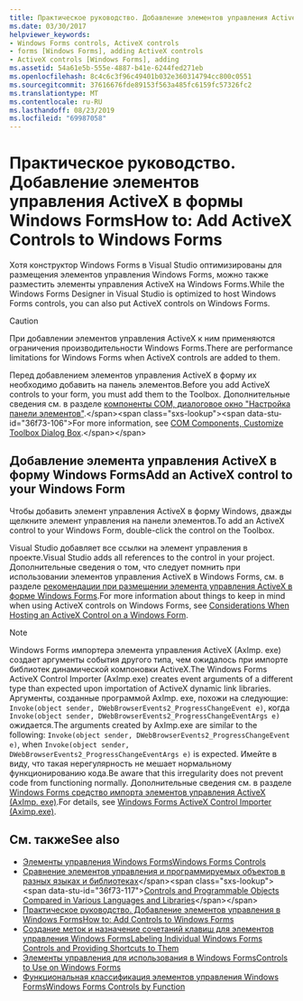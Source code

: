 ```yaml
---
title: Практическое руководство. Добавление элементов управления ActiveX в формы Windows Forms
ms.date: 03/30/2017
helpviewer_keywords:
- Windows Forms controls, ActiveX controls
- forms [Windows Forms], adding ActiveX controls
- ActiveX controls [Windows Forms], adding
ms.assetid: 54a61e5b-555e-4887-b41e-6244fed271eb
ms.openlocfilehash: 8c4c6c3f96c49401b032e360314794cc800c0551
ms.sourcegitcommit: 37616676fde89153f563a485fc6159fc57326fc2
ms.translationtype: MT
ms.contentlocale: ru-RU
ms.lasthandoff: 08/23/2019
ms.locfileid: "69987058"
---
```

# <a name="how-to-add-activex-controls-to-windows-forms"></a><span data-ttu-id="36f73-102">Практическое руководство. Добавление элементов управления ActiveX в формы Windows Forms</span><span class="sxs-lookup"><span data-stu-id="36f73-102">How to: Add ActiveX Controls to Windows Forms</span></span>

<span data-ttu-id="36f73-103">Хотя конструктор Windows Forms в Visual Studio оптимизированы для размещения элементов управления Windows Forms, можно также разместить элементы управления ActiveX на Windows Forms.</span><span class="sxs-lookup"><span data-stu-id="36f73-103">While the Windows Forms Designer in Visual Studio is optimized to host Windows Forms controls, you can also put ActiveX controls on Windows Forms.</span></span>

> [!CAUTION]
> <span data-ttu-id="36f73-104">При добавлении элементов управления ActiveX к ним применяются ограничения производительности Windows Forms.</span><span class="sxs-lookup"><span data-stu-id="36f73-104">There are performance limitations for Windows Forms when ActiveX controls are added to them.</span></span>

<span data-ttu-id="36f73-105">Перед добавлением элементов управления ActiveX в форму их необходимо добавить на панель элементов.</span><span class="sxs-lookup"><span data-stu-id="36f73-105">Before you add ActiveX controls to your form, you must add them to the Toolbox.</span></span> <span data-ttu-id="36f73-106">Дополнительные сведения см. в разделе [компоненты COM, диалоговое окно "Настройка панели элементов"](https://docs.microsoft.com/previous-versions/visualstudio/visual-studio-2010/cby6tzh5(v=vs.100)).</span><span class="sxs-lookup"><span data-stu-id="36f73-106">For more information, see [COM Components, Customize Toolbox Dialog Box](https://docs.microsoft.com/previous-versions/visualstudio/visual-studio-2010/cby6tzh5(v=vs.100)).</span></span>

## <a name="add-an-activex-control-to-your-windows-form"></a><span data-ttu-id="36f73-107">Добавление элемента управления ActiveX в форму Windows Forms</span><span class="sxs-lookup"><span data-stu-id="36f73-107">Add an ActiveX control to your Windows Form</span></span>

<span data-ttu-id="36f73-108">Чтобы добавить элемент управления ActiveX в форму Windows, дважды щелкните элемент управления на панели элементов.</span><span class="sxs-lookup"><span data-stu-id="36f73-108">To add an ActiveX control to your Windows Form, double-click the control on the Toolbox.</span></span>

<span data-ttu-id="36f73-109">Visual Studio добавляет все ссылки на элемент управления в проекте.</span><span class="sxs-lookup"><span data-stu-id="36f73-109">Visual Studio adds all references to the control in your project.</span></span> <span data-ttu-id="36f73-110">Дополнительные сведения о том, что следует помнить при использовании элементов управления ActiveX в Windows Forms, см. в разделе [рекомендации при размещении элемента управления ActiveX в форме Windows Forms](considerations-when-hosting-an-activex-control-on-a-windows-form.md).</span><span class="sxs-lookup"><span data-stu-id="36f73-110">For more information about things to keep in mind when using ActiveX controls on Windows Forms, see [Considerations When Hosting an ActiveX Control on a Windows Form](considerations-when-hosting-an-activex-control-on-a-windows-form.md).</span></span>

> [!NOTE]
> <span data-ttu-id="36f73-111">Windows Forms импортера элемента управления ActiveX (AxImp. exe) создает аргументы события другого типа, чем ожидалось при импорте библиотек динамической компоновки ActiveX.</span><span class="sxs-lookup"><span data-stu-id="36f73-111">The Windows Forms ActiveX Control Importer (AxImp.exe) creates event arguments of a different type than expected upon importation of ActiveX dynamic link libraries.</span></span> <span data-ttu-id="36f73-112">Аргументы, созданные программой AxImp. exe, похожи на следующие: `Invoke(object sender, DWebBrowserEvents2_ProgressChangeEvent e)`, когда `Invoke(object sender, DWebBrowserEvents2_ProgressChangeEventArgs e)` ожидается.</span><span class="sxs-lookup"><span data-stu-id="36f73-112">The arguments created by AxImp.exe are similar to the following: `Invoke(object sender, DWebBrowserEvents2_ProgressChangeEvent e)`, when `Invoke(object sender, DWebBrowserEvents2_ProgressChangeEventArgs e)` is expected.</span></span> <span data-ttu-id="36f73-113">Имейте в виду, что такая нерегулярность не мешает нормальному функционированию кода.</span><span class="sxs-lookup"><span data-stu-id="36f73-113">Be aware that this irregularity does not prevent code from functioning normally.</span></span> <span data-ttu-id="36f73-114">Дополнительные сведения см. в разделе [Windows Forms средство импорта элементов управления ActiveX (AxImp. exe)](../../tools/aximp-exe-windows-forms-activex-control-importer.md).</span><span class="sxs-lookup"><span data-stu-id="36f73-114">For details, see [Windows Forms ActiveX Control Importer (Aximp.exe)](../../tools/aximp-exe-windows-forms-activex-control-importer.md).</span></span>

## <a name="see-also"></a><span data-ttu-id="36f73-115">См. также</span><span class="sxs-lookup"><span data-stu-id="36f73-115">See also</span></span>

- [<span data-ttu-id="36f73-116">Элементы управления Windows Forms</span><span class="sxs-lookup"><span data-stu-id="36f73-116">Windows Forms Controls</span></span>](index.md)
- <span data-ttu-id="36f73-117">[Сравнение элементов управления и программируемых объектов в разных языках и библиотеках](https://docs.microsoft.com/previous-versions/visualstudio/visual-studio-2010/0061wezk(v=vs.100))</span><span class="sxs-lookup"><span data-stu-id="36f73-117">[Controls and Programmable Objects Compared in Various Languages and Libraries](https://docs.microsoft.com/previous-versions/visualstudio/visual-studio-2010/0061wezk(v=vs.100))</span></span>
- [<span data-ttu-id="36f73-118">Практическое руководство. Добавление элементов управления в Windows Forms</span><span class="sxs-lookup"><span data-stu-id="36f73-118">How to: Add Controls to Windows Forms</span></span>](how-to-add-controls-to-windows-forms.md)
- [<span data-ttu-id="36f73-119">Создание меток и назначение сочетаний клавиш для элементов управления Windows Forms</span><span class="sxs-lookup"><span data-stu-id="36f73-119">Labeling Individual Windows Forms Controls and Providing Shortcuts to Them</span></span>](labeling-individual-windows-forms-controls-and-providing-shortcuts-to-them.md)
- [<span data-ttu-id="36f73-120">Элементы управления для использования в Windows Forms</span><span class="sxs-lookup"><span data-stu-id="36f73-120">Controls to Use on Windows Forms</span></span>](controls-to-use-on-windows-forms.md)
- [<span data-ttu-id="36f73-121">Функциональная классификация элементов управления Windows Forms</span><span class="sxs-lookup"><span data-stu-id="36f73-121">Windows Forms Controls by Function</span></span>](windows-forms-controls-by-function.md)
